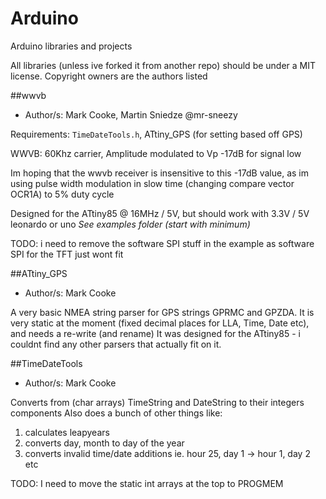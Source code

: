 # Arduino
Arduino libraries and projects

All libraries (unless ive forked it from another repo) should be under a MIT license.
Copyright owners are the authors listed

##wwvb
* Author/s: Mark Cooke, Martin Sniedze @mr-sneezy

Requirements: `TimeDateTools.h`, ATtiny_GPS (for setting based off GPS)

WWVB: 60Khz carrier, Amplitude modulated to Vp -17dB for signal low

Im hoping that the wwvb receiver is insensitive to this -17dB value,
as im using pulse width modulation in slow time (changing compare vector OCR1A)
to 5% duty cycle

Designed for the ATtiny85 @ 16MHz / 5V, but should work with 3.3V / 5V leonardo or uno
*See examples folder (start with minimum)*

TODO: i need to remove the software SPI stuff in the example as software SPI for the TFT just wont fit

##ATtiny_GPS
* Author/s: Mark Cooke

A very basic NMEA string parser for GPS strings GPRMC and GPZDA.
It is very static at the moment (fixed decimal places for LLA, Time, Date etc), and needs a re-write (and rename)
It was designed for the ATtiny85 - i couldnt find any other parsers that actually fit on it.

##TimeDateTools
* Author/s: Mark Cooke

Converts from (char arrays) TimeString and DateString to their integers components
Also does a bunch of other things like:
1. calculates leapyears
2. converts day, month to day of the year 
3. converts invalid time/date additions ie. hour 25, day 1 -> hour 1, day 2 etc

TODO: I need to move the static int arrays at the top to PROGMEM
